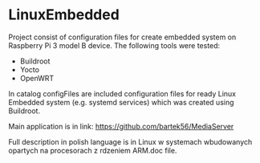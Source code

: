 # LinuxEmbedded

Project consist of configuration files for create embedded system on Raspberry Pi 3 model B device.
The following tools were tested:
- Buildroot
- Yocto
- OpenWRT


In catalog configFiles are included configuration files for ready Linux Embedded system (e.g. systemd services) which was created using Buildroot.

Main application is in link: https://github.com/bartek56/MediaServer

Full description in polish language is in Linux w systemach wbudowanych opartych na procesorach z rdzeniem ARM.doc file. 


